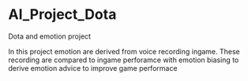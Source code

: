 # AI_Project_Dota
Dota and emotion project 

In this project emotion are derived from voice recording ingame.
These recording are compared to ingame perforamce with emotion biasing to derive emotion advice to improve game performace
